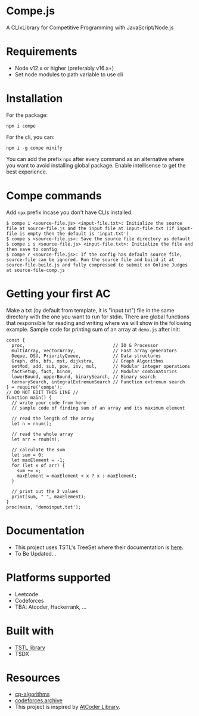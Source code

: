 # Compe.js
A CLIxLibrary for Competitive Programming with JavaScript/Node.js
# Requirements
- Node v12.x or higher (preferably v16.x+)
- Set node modules to path variable to use cli
# Installation
For the package:
```
npm i compe
```
For the cli, you can:
```
npm i -g compe minify
```
You can add the prefix `npx` after every command as an alternative where you want to avoid installing global package.
Enable intellisense to get the best experience.
# Compe commands
Add `npx` prefix incase you don't have CLIs installed.
```
$ compe i <source-file.js> <input-file.txt>: Initialize the source file at source-file.js and the input file at input-file.txt (if input-file is empty then the default is 'input.txt')
$ compe s <source-file.js>: Save the source file directory as default
$ compe i s <source-file.js> <input-file.txt>: Initialize the file and then save to config
$ compe r <source-file.js>: If the config has default source file, source-file can be ignored. Run the source file and build it at source-file-build.js and fully compressed to submit on Online Judges at source-file-comp.js
```
# Getting your first AC
Make a txt (by default from template, it is "input.txt") file in the same directory with the one you want to run for stdin.
There are global functions that responsible for reading and writing where we will show in the following example.
Sample code for printing sum of an array at `demo.js` after init:
```
const {
  proc,                                 // IO & Processor
  multiArray, vectorArray,              // Fast array generators
  Deque, DSU, PriorityQueue,            // Data structures
  Graph, dfs, bfs, mst, dijkstra,       // Graph Algorithms
  setMod, add, sub, pow, inv, mul,      // Modular integer operations
  factSetup, fact, binom,               // Modular combinatorics
  lowerBound, upperBound, binarySearch, // Binary search 
  ternarySearch, integralExtremumSearch // Function extremum search
} = require('compe');
// DO NOT EDIT THIS LINE //
function main() {
  // write your code from here
  // sample code of finding sum of an array and its maximum element

  // read the length of the array
  let n = rnum();
  
  // read the whole array
  let arr = rnum(n);

  // calculate the sum
  let sum = 0;
  let maxElement = -1;
  for (let x of arr) {
    sum += x;
    maxElement = maxElement < x ? x : maxElement;
  }

  // print out the 2 values
  print(sum, " ", maxElement);
}
proc(main, 'demoinput.txt');
```
# Documentation
- This project uses TSTL's TreeSet where their documentation is [here](https://samchon.github.io/tstl/api/classes/std.treeset.html).
- To Be Updated...
# Platforms supported
- Leetcode
- Codeforces
- TBA: Atcoder, Hackerrank, ...
# Built with
- [TSTL library](https://github.com/samchon/tstl)
- TSDX
# Resources
- [cp-algorithms](https://cp-algorithms.com/)
- [codeforces archive](https://codeforces.com/catalog)
- This project is inspired by [AtCoder Library](https://codeforces.com/blog/entry/82400).
